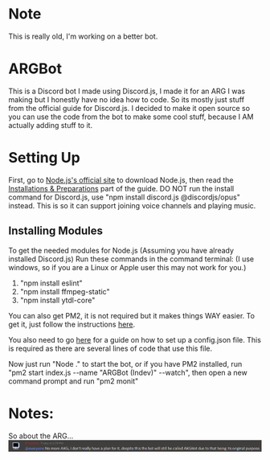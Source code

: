 # Note
This is really old, I'm working on a better bot.
# ARGBot
This is a Discord bot I made using Discord.js, I made it for an ARG I was making but I honestly have no idea how to code. So its mostly just stuff from the official guide for Discord.js. I decided to make it open source so you can use the code from the bot to make some cool stuff, because I AM actually adding stuff to it.
# Setting Up
First, go to [Node.js's official site](https://nodejs.org/) to download Node.js, then read the [Installations & Preparations](https://discordjs.guide/preparations/) part of the guide. DO NOT run the install command for Discord.js, use "npm install discord.js @discordjs/opus" instead. This is so it can support joining voice channels and playing music.
## Installing Modules
To get the needed modules for Node.js (Assuming you have already installed Discord.js) Run these commands in the command terminal: (I use windows, so if you are a Linux or Apple user this may not work for you.)
1. "npm install eslint"
2. "npm install ffmpeg-static"
3. "npm install ytdl-core"

You can also get PM2, it is not required but it makes things WAY easier. To get it, just follow the instructions [here](https://discordjs.guide/improving-dev-environment/pm2.html).

You also need to go [here](https://discordjs.guide/creating-your-bot/configuration-files.html "here") for a guide on how to set up a config.json file. This is required as there are several lines of code that use this file.

Now just run "Node ." to start the bot, or if you have PM2 installed, run "pm2 start index.js --name "ARGBot (Indev)" --watch", then open a new command prompt and run "pm2 monit"
# Notes:
So about the ARG...
![Quote from my discord.](images/quote1.png)
